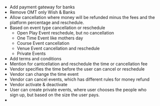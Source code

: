 -  Add payment gateway for banks
-  Remove OMT only Wish & Banks
-  Allow cancellation where money will be refunded minus the fees and the platform percentage and reschedule. 
- Based on event type cancellation or reschedule 
	- Open Play Event reschedule, but no cancellation
	- One Time Event like mothers day
	- Course Event cancellation
	- Venue Event cancellation and reschedule 
	- Private Events
- Add terms and conditions 
- Mention for cantcellation and reschedule the time or cancellation fee
- Vendor specifies the time before the user can cancel or reschedule 
- Vendor can change the time event 
- Vendor can cancel events, which has different rules for money refund
- Vendor activate & deactivate 
- User can create private events, where user chooses the people who sign up, but based on the size the user pays.
- 